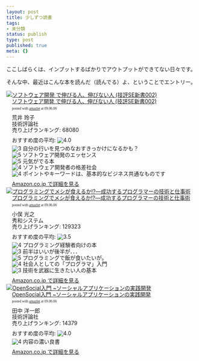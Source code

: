 ```yaml
---
layout: post
title: 少しずつ読書
tags:
- 未分類
status: publish
type: post
published: true
meta: {}
---
```

ここしばらくは、インプットするばかりでアウトプットができてない日々です。

そんな中、最近はこんな本を読んだ（読んでる）よ、ということでエントリー。

<!--more-->
<div class="amazlet-box" style="margin-bottom:0px;"><div class="amazlet-image" style="float:left;"><a href="http://www.amazon.co.jp/exec/obidos/ASIN/4774126535/masawo-22/ref=nosim/" name="amazletlink" target="_blank"><img src="http://ecx.images-amazon.com/images/I/41R3R4KWEJL._SL160_.jpg" alt="ソフトウェア開発 で伸びる人、伸びない人 (技評SE新書002)" style="border: none;" /></a></div><div class="amazlet-info" style="float:left;margin-left:15px;line-height:120%"><div class="amazlet-name" style="margin-bottom:10px;line-height:120%"><a href="http://www.amazon.co.jp/exec/obidos/ASIN/4774126535/masawo-22/ref=nosim/" name="amazletlink" target="_blank">ソフトウェア開発 で伸びる人、伸びない人 (技評SE新書002)</a><div class="amazlet-powered-date" style="font-size:7pt;margin-top:5px;font-family:verdana;line-height:120%">posted with <a href="http://www.amazlet.com/browse/ASIN/4774126535/masawo-22/ref=nosim/" title="ソフトウェア開発 で伸びる人、伸びない人 (技評SE新書002)" target="_blank">amazlet</a> at 09.06.06</div></div><div class="amazlet-detail">荒井 玲子 <br />技術評論社 <br />売り上げランキング: 68080<br /></div><div class="amazlet-review" style="margin-top:10px; margin-bottom:10px"><div class="amazlet-review-average" style="margin-bottom:5px">おすすめ度の平均: <img src="http://images-jp.amazon.com/images/G/09/x-locale/common/customer-reviews/stars-4-0.gif" alt="4.0" /></div><img src="http://images-jp.amazon.com/images/G/09/x-locale/common/customer-reviews/stars-3-0.gif" alt="3" /> 自分の行いを見つめなおすきっかけになるかも？<br /><img src="http://images-jp.amazon.com/images/G/09/x-locale/common/customer-reviews/stars-5-0.gif" alt="5" /> ソフトウェア開発のエッセンス<br /><img src="http://images-jp.amazon.com/images/G/09/x-locale/common/customer-reviews/stars-5-0.gif" alt="5" /> 元気がでる本<br /><img src="http://images-jp.amazon.com/images/G/09/x-locale/common/customer-reviews/stars-4-0.gif" alt="4" /> ソフトウェア開発者の格差社会<br /><img src="http://images-jp.amazon.com/images/G/09/x-locale/common/customer-reviews/stars-4-0.gif" alt="4" /> ポイントやキーワードは、基本的なビジネス共通なものです<br /></div><div class="amazlet-link" style="margin-top: 5px"><a href="http://www.amazon.co.jp/exec/obidos/ASIN/4774126535/masawo-22/ref=nosim/" name="amazletlink" target="_blank">Amazon.co.jp で詳細を見る</a></div></div><div class="amazlet-footer" style="clear: left"></div></div>
<div class="amazlet-box" style="margin-bottom:0px;"><div class="amazlet-image" style="float:left;"><a href="http://www.amazon.co.jp/exec/obidos/ASIN/479801558X/masawo-22/ref=nosim/" name="amazletlink" target="_blank"><img src="http://ecx.images-amazon.com/images/I/41kbq8qeKeL._SL160_.jpg" alt="プログラミングでメシが食えるか!?―成功するプログラマーの技術と仕事術" style="border: none;" /></a></div><div class="amazlet-info" style="float:left;margin-left:15px;line-height:120%"><div class="amazlet-name" style="margin-bottom:10px;line-height:120%"><a href="http://www.amazon.co.jp/exec/obidos/ASIN/479801558X/masawo-22/ref=nosim/" name="amazletlink" target="_blank">プログラミングでメシが食えるか!?―成功するプログラマーの技術と仕事術</a><div class="amazlet-powered-date" style="font-size:7pt;margin-top:5px;font-family:verdana;line-height:120%">posted with <a href="http://www.amazlet.com/browse/ASIN/479801558X/masawo-22/ref=nosim/" title="プログラミングでメシが食えるか!?―成功するプログラマーの技術と仕事術" target="_blank">amazlet</a> at 09.06.06</div></div><div class="amazlet-detail">小俣 光之 <br />秀和システム <br />売り上げランキング: 129323<br /></div><div class="amazlet-review" style="margin-top:10px; margin-bottom:10px"><div class="amazlet-review-average" style="margin-bottom:5px">おすすめ度の平均: <img src="http://images-jp.amazon.com/images/G/09/x-locale/common/customer-reviews/stars-3-5.gif" alt="3.5" /></div><img src="http://images-jp.amazon.com/images/G/09/x-locale/common/customer-reviews/stars-4-0.gif" alt="4" /> プログラミング経験者向けの本<br /><img src="http://images-jp.amazon.com/images/G/09/x-locale/common/customer-reviews/stars-3-0.gif" alt="3" /> 前半はいいが後半が．．．<br /><img src="http://images-jp.amazon.com/images/G/09/x-locale/common/customer-reviews/stars-5-0.gif" alt="5" /> プログラミングで飯が食いたいが。<br /><img src="http://images-jp.amazon.com/images/G/09/x-locale/common/customer-reviews/stars-4-0.gif" alt="4" /> 社会人としての「プログラマ」入門<br /><img src="http://images-jp.amazon.com/images/G/09/x-locale/common/customer-reviews/stars-3-0.gif" alt="3" /> 技術を武器に生きたい人の基本<br /></div><div class="amazlet-link" style="margin-top: 5px"><a href="http://www.amazon.co.jp/exec/obidos/ASIN/479801558X/masawo-22/ref=nosim/" name="amazletlink" target="_blank">Amazon.co.jp で詳細を見る</a></div></div><div class="amazlet-footer" style="clear: left"></div></div>
<div class="amazlet-box" style="margin-bottom:0px;"><div class="amazlet-image" style="float:left;"><a href="http://www.amazon.co.jp/exec/obidos/ASIN/4774137480/masawo-22/ref=nosim/" name="amazletlink" target="_blank"><img src="http://ecx.images-amazon.com/images/I/61fB3GEbkrL._SL160_.jpg" alt="OpenSocial入門 ~ソーシャルアプリケーションの実践開発" style="border: none;" /></a></div><div class="amazlet-info" style="float:left;margin-left:15px;line-height:120%"><div class="amazlet-name" style="margin-bottom:10px;line-height:120%"><a href="http://www.amazon.co.jp/exec/obidos/ASIN/4774137480/masawo-22/ref=nosim/" name="amazletlink" target="_blank">OpenSocial入門 ~ソーシャルアプリケーションの実践開発</a><div class="amazlet-powered-date" style="font-size:7pt;margin-top:5px;font-family:verdana;line-height:120%">posted with <a href="http://www.amazlet.com/browse/ASIN/4774137480/masawo-22/ref=nosim/" title="OpenSocial入門 ~ソーシャルアプリケーションの実践開発" target="_blank">amazlet</a> at 09.06.06</div></div><div class="amazlet-detail">田中 洋一郎 <br />技術評論社 <br />売り上げランキング: 14379<br /></div><div class="amazlet-review" style="margin-top:10px; margin-bottom:10px"><div class="amazlet-review-average" style="margin-bottom:5px">おすすめ度の平均: <img src="http://images-jp.amazon.com/images/G/09/x-locale/common/customer-reviews/stars-4-0.gif" alt="4.0" /></div><img src="http://images-jp.amazon.com/images/G/09/x-locale/common/customer-reviews/stars-4-0.gif" alt="4" /> 内容の濃い良書<br /></div><div class="amazlet-link" style="margin-top: 5px"><a href="http://www.amazon.co.jp/exec/obidos/ASIN/4774137480/masawo-22/ref=nosim/" name="amazletlink" target="_blank">Amazon.co.jp で詳細を見る</a></div></div><div class="amazlet-footer" style="clear: left"></div></div>
